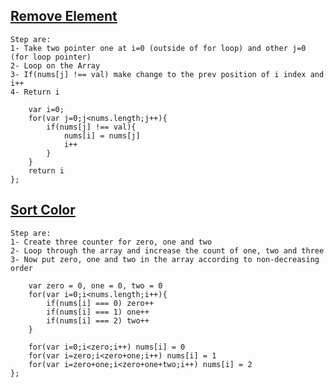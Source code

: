 
## [Remove Element](https://leetcode.com/problems/remove-element/)

```
Step are:
1- Take two pointer one at i=0 (outside of for loop) and other j=0 (for loop pointer)
2- Loop on the Array
3- If(nums[j] !== val) make change to the prev position of i index and i++ 
4- Return i
```

```var removeElement = function(nums, val) {
    var i=0;
    for(var j=0;j<nums.length;j++){
        if(nums[j] !== val){
            nums[i] = nums[j]
            i++
        }
    }
    return i
};
```
## [Sort Color](https://leetcode.com/problems/sort-colors/)

```
Step are:
1- Create three counter for zero, one and two
2- Loop through the array and increase the count of one, two and three
3- Now put zero, one and two in the array according to non-decreasing order
```

```var sortColors = function(nums) {
    var zero = 0, one = 0, two = 0
    for(var i=0;i<nums.length;i++){
        if(nums[i] === 0) zero++
        if(nums[i] === 1) one++
        if(nums[i] === 2) two++
    }
    
    for(var i=0;i<zero;i++) nums[i] = 0
    for(var i=zero;i<zero+one;i++) nums[i] = 1
    for(var i=zero+one;i<zero+one+two;i++) nums[i] = 2
};
```